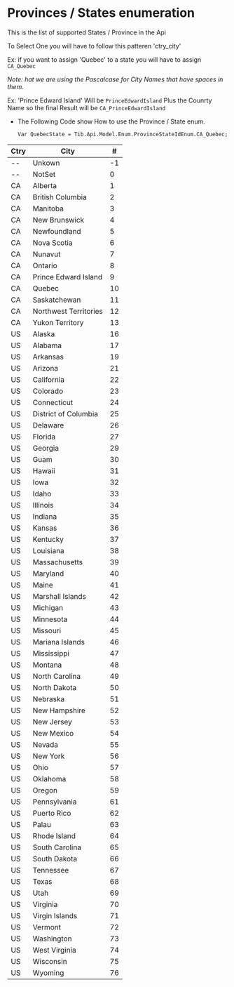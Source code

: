 
# Provinces / States enumeration
This  is the list of supported States / Province in the Api

To Select One you will have to follow this patteren 'ctry_city'

Ex: if you want to assign 'Quebec' to a state you will have to assign ```CA_Quebec``` 

*Note: hat we are using the Pascalcase for City Names that have spaces in them.*

Ex: 'Prince Edward Island' Will be ```PrinceEdwardIsland``` Plus the Counrty Name so the final Result will be ```CA_PrinceEdwardIsland```

* The Following Code show How to use the Province / State enum.
    ```
    Var QuebecState = Tib.Api.Model.Enum.ProvinceStateIdEnum.CA_Quebec;
    ```


| Ctry | City                  | #   |
| ---- | --------------------- | --- |
| --   | Unkown                | -1  |
| --   | NotSet                | 0   |
| CA   | Alberta               | 1   |
| CA   | British Columbia      | 2   |
| CA   | Manitoba              | 3   |
| CA   | New Brunswick         | 4   |
| CA   | Newfoundland          | 5   |
| CA   | Nova Scotia           | 6   |
| CA   | Nunavut               | 7   |
| CA   | Ontario               | 8   |
| CA   | Prince Edward Island  | 9   |
| CA   | Quebec                | 10  |
| CA   | Saskatchewan          | 11  |
| CA   | Northwest Territories | 12  |
| CA   | Yukon Territory       | 13  |
| US   | Alaska                | 16  |
| US   | Alabama               | 17  |
| US   | Arkansas              | 19  |
| US   | Arizona               | 21  |
| US   | California            | 22  |
| US   | Colorado              | 23  |
| US   | Connecticut           | 24  |
| US   | District of Columbia  | 25  |
| US   | Delaware              | 26  |
| US   | Florida               | 27  |
| US   | Georgia               | 29  |
| US   | Guam                  | 30  |
| US   | Hawaii                | 31  |
| US   | Iowa                  | 32  |
| US   | Idaho                 | 33  |
| US   | Illinois              | 34  |
| US   | Indiana               | 35  |
| US   | Kansas                | 36  |
| US   | Kentucky              | 37  |
| US   | Louisiana             | 38  |
| US   | Massachusetts         | 39  |
| US   | Maryland              | 40  |
| US   | Maine                 | 41  |
| US   | Marshall Islands      | 42  |
| US   | Michigan              | 43  |
| US   | Minnesota             | 44  |
| US   | Missouri              | 45  |
| US   | Mariana Islands       | 46  |
| US   | Mississippi           | 47  |
| US   | Montana               | 48  |
| US   | North Carolina        | 49  |
| US   | North Dakota          | 50  |
| US   | Nebraska              | 51  |
| US   | New Hampshire         | 52  |
| US   | New Jersey            | 53  |
| US   | New Mexico            | 54  |
| US   | Nevada                | 55  |
| US   | New York              | 56  |
| US   | Ohio                  | 57  |
| US   | Oklahoma              | 58  |
| US   | Oregon                | 59  |
| US   | Pennsylvania          | 61  |
| US   | Puerto Rico           | 62  |
| US   | Palau                 | 63  |
| US   | Rhode Island          | 64  |
| US   | South Carolina        | 65  |
| US   | South Dakota          | 66  |
| US   | Tennessee             | 67  |
| US   | Texas                 | 68  |
| US   | Utah                  | 69  |
| US   | Virginia              | 70  |
| US   | Virgin Islands        | 71  |
| US   | Vermont               | 72  |
| US   | Washington            | 73  |
| US   | West Virginia         | 74  |
| US   | Wisconsin             | 75  |
| US   | Wyoming               | 76  |
